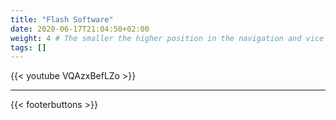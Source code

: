 ```yaml
---
title: "Flash Software"
date: 2020-06-17T21:04:50+02:00
weight: 4 # The smaller the higher position in the navigation and vice versa
tags: []
---
```


{{< youtube VQAzxBefLZo >}}

---

{{< footerbuttons >}}